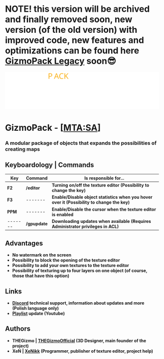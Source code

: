 # NOTE! this version will be archived and finally removed soon, new version (of the old version) with improved code, new features and optimizations can be found here [GizmoPack Legacy](https://github.com/THEGizmoOfficial/GizmoPack-Legacy) soon😎
<picture>
    <source media="(prefers-color-scheme: dark)" srcset="[logos]/GizmoPack_Original_White_Orange.svg">
    <source media="(prefers-color-scheme: light)" srcset="[logos]/GizmoPack_Original_Black_Orange.svg">
    <img alt="Shows the logo in a dark version when there is a light theme, and a light version of the logo when there is a dark theme" src="[logos]/GizmoPack_Original_White_Orange.svg">
</picture>

# GizmoPack - [[MTA:SA](https://multitheftauto.com/)]

### **A modular package of objects that expands the possibilities of creating maps**

## Keyboardology | Commands

| Key     | Command       | Is responsible for...                                                                       |
|---------|---------------|---------------------------------------------------------------------------------------------|
| **F2**  | **/editor**   | **Turning on/off the texture editor (Possibility to change the key)**                       |
| **F3**  | -------       | **Enable/Disable object statistics when you hover over it (Possibility to change the key)** |
| **PPM** | -------       | **Enable/Disable the cursor when the texture editor is enabled**                            |
| ------- | **/gpupdate** | **Downloading updates when available (Requires Administrator privileges in ACL)**           |

## Advantages

* **No watermark on the screen**
* **Possibility to block the opening of the texture editor**
* **Possibility to add your own textures to the texture editor**
* **Possibility of texturing up to four layers on one object (of course, those that have this option)**

## Links

* **[Discord](https://discord.com/invite/QkpgG4UKCP) technical support, information about updates and more (Polish language only)**
* **[Playlist](https://www.youtube.com/watch?v=2-fFXPNA6yY&list=PL0n61-pLLdETxEQEqz3fyQ18xTReJ7Wra) update (Youtube)**

## Authors

* **THEGizmo | [THEGizmoOfficial](https://github.com/THEGizmoOfficial) (3D Designer, main founder of the project)**
* **XeN | [XeNikk](https://github.com/XeNikk) (Programmer, publisher of texture editor, project help)**
